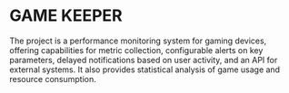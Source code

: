 # GAME KEEPER

The project is a performance monitoring system for gaming devices, offering capabilities for metric collection, configurable alerts on key parameters, delayed notifications based on user activity, and an API for external systems. It also provides statistical analysis of game usage and resource consumption.
